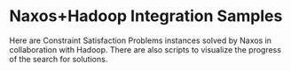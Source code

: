 # Naxos+Hadoop Integration Samples

Here are Constraint Satisfaction Problems instances solved
by Naxos in collaboration with Hadoop. There are also
scripts to visualize the progress of the search for
solutions.
